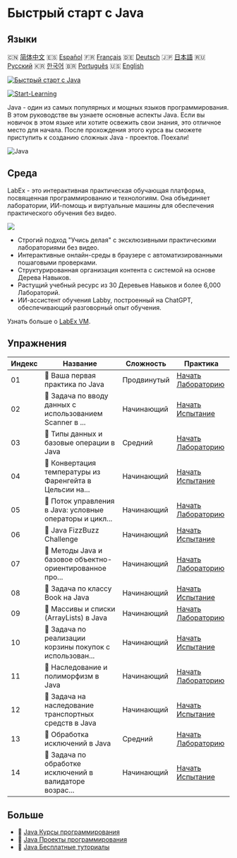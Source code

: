 # Быстрый старт с Java

## Языки

🇨🇳 [简体中文](README_zh.md) 🇪🇸 [Español](README_es.md) 🇫🇷 [Français](README_fr.md) 🇩🇪 [Deutsch](README_de.md) 🇯🇵 [日本語](README_ja.md) 🇷🇺 [Русский](README_ru.md) 🇰🇷 [한국어](README_ko.md) 🇧🇷 [Português](README_pt.md) 🇺🇸 [English](README.md) 

[![Быстрый старт с Java](https://cover-creator.labex.io/quick-start-with-java.png?lang=ru)](https://labex.io/ru/courses/quick-start-with-java)

[![Start-Learning](https://img.shields.io/badge/Start-Learning-whitesmoke?style=for-the-badge)](https://labex.io/ru/courses/quick-start-with-java)

Java - один из самых популярных и мощных языков программирования. В этом руководстве вы узнаете основные аспекты Java. Если вы новичок в этом языке или хотите освежить свои знания, это отличное место для начала. После прохождения этого курса вы сможете приступить к созданию сложных Java - проектов. Поехали!

![Java](https://img.shields.io/badge/Java-whitesmoke?style=for-the-badge&logo=java)


## Среда

LabEx - это интерактивная практическая обучающая платформа, посвященная программированию и технологиям. Она объединяет лаборатории, ИИ-помощь и виртуальные машины для обеспечения практического обучения без видео.

![](https://tutorial-screenshot.getvm.io/images/vm-1725247253.png)

- Строгий подход "Учись делая" с эксклюзивными практическими лабораториями без видео.
- Интерактивные онлайн-среды в браузере с автоматизированными пошаговыми проверками.
- Структурированная организация контента с системой на основе Дерева Навыков.
- Растущий учебный ресурс из 30 Деревьев Навыков и более 6,000 Лабораторий.
- ИИ-ассистент обучения Labby, построенный на ChatGPT, обеспечивающий разговорный опыт обучения.

Узнать больше о [LabEx VM](https://support.labex.io/using-labex/virtual-machine).

## Упражнения

|   Индекс | Название                                                 | Сложность   | Практика                                                                                                                                      |
|----------|----------------------------------------------------------|-------------|-----------------------------------------------------------------------------------------------------------------------------------------------|
|       01 | 📖 Ваша первая практика по Java                          | Продвинутый | <a target='_blank' href='https://labex.io/ru/tutorials/java-your-first-java-lab-411751'>Начать Лабораторию</a>                                |
|       02 | 🎯 Задача по вводу данных с использованием Scanner в ... | Начинающий  | <a target='_blank' href='https://labex.io/ru/tutorials/java-java-scanner-input-challenge-413835'>Начать Испытание</a>                         |
|       03 | 📖 Типы данных и базовые операции в Java                 | Средний     | <a target='_blank' href='https://labex.io/ru/tutorials/java-java-data-types-and-basic-operations-413744'>Начать Лабораторию</a>               |
|       04 | 🎯 Конвертация температуры из Фаренгейта в Цельсии на... | Начинающий  | <a target='_blank' href='https://labex.io/ru/tutorials/java-java-fahrenheit-to-celsius-conversion-413851'>Начать Испытание</a>                |
|       05 | 📖 Поток управления в Java: условные операторы и цикл... | Начинающий  | <a target='_blank' href='https://labex.io/ru/tutorials/java-java-control-flow-conditionals-and-loops-413751'>Начать Лабораторию</a>           |
|       06 | 🎯 Java FizzBuzz Challenge                               | Начинающий  | <a target='_blank' href='https://labex.io/ru/tutorials/java-java-fizzbuzz-challenge-413852'>Начать Испытание</a>                              |
|       07 | 📖 Методы Java и базовое объектно-ориентированное про... | Начинающий  | <a target='_blank' href='https://labex.io/ru/tutorials/java-java-methods-and-basic-object-oriented-programming-413809'>Начать Лабораторию</a> |
|       08 | 🎯 Задача по классу Book на Java                         | Начинающий  | <a target='_blank' href='https://labex.io/ru/tutorials/java-java-book-class-challenge-413850'>Начать Испытание</a>                            |
|       09 | 📖 Массивы и списки (ArrayLists) в Java                  | Начинающий  | <a target='_blank' href='https://labex.io/ru/tutorials/java-java-arrays-and-arraylists-413820'>Начать Лабораторию</a>                         |
|       10 | 🎯 Задача по реализации корзины покупок с использован... | Начинающий  | <a target='_blank' href='https://labex.io/ru/tutorials/java-java-arraylist-shopping-cart-challenge-413849'>Начать Испытание</a>               |
|       11 | 📖 Наследование и полиморфизм в Java                     | Начинающий  | <a target='_blank' href='https://labex.io/ru/tutorials/java-java-inheritance-and-polymorphism-413825'>Начать Лабораторию</a>                  |
|       12 | 🎯 Задача на наследование транспортных средств в Java    | Начинающий  | <a target='_blank' href='https://labex.io/ru/tutorials/java-java-vehicle-inheritance-challenge-413854'>Начать Испытание</a>                   |
|       13 | 📖 Обработка исключений в Java                           | Средний     | <a target='_blank' href='https://labex.io/ru/tutorials/java-java-exception-handling-413830'>Начать Лабораторию</a>                            |
|       14 | 🎯 Задача по обработке исключений в валидаторе возрас... | Начинающий  | <a target='_blank' href='https://labex.io/ru/tutorials/java-java-age-validator-exception-challenge-413848'>Начать Испытание</a>               |

## Больше

- 🔗 [Java Курсы программирования](https://github.com/labex-labs/awesome-programming-courses)
- 🔗 [Java Проекты программирования](https://github.com/labex-labs/awesome-programming-projects)
- 🔗 [Java Бесплатные туториалы](https://github.com/labex-labs/java-free-tutorials)

